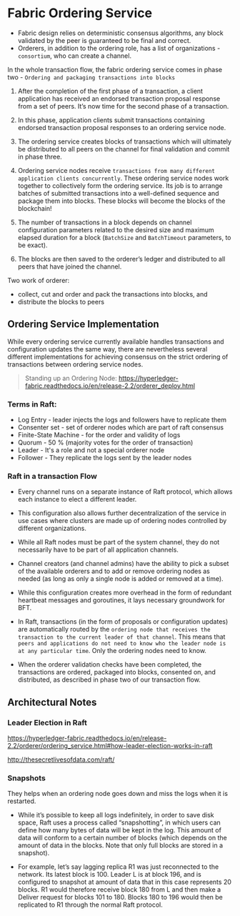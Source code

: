 # Fabric Ordering Service

- Fabric design relies on deterministic consensus algorithms, any block validated by the peer is guaranteed to be final and correct. 
- Orderers, in addition to the ordering role, has a list of organizations - `consortium`, who can create a channel.

In the whole transaction flow, the fabric ordering service comes in phase two - `Ordering and packaging transactions into blocks`


1. After the completion of the first phase of a transaction, a client application has received an endorsed transaction proposal response from a set of peers. It’s now time for the second phase of a transaction.

2. In this phase, application clients submit transactions containing endorsed transaction proposal responses to an ordering service node. 

3. The ordering service creates blocks of transactions which will ultimately be distributed to all peers on the channel for final validation and commit in phase three.

4. Ordering service nodes receive `transactions from many different application clients concurrently`. These ordering service nodes work together to collectively form the ordering service. Its job is to arrange batches of submitted transactions into a well-defined sequence and package them into blocks. These blocks will become the blocks of the blockchain!


5. The number of transactions in a block depends on channel configuration parameters related to the desired size and maximum elapsed duration for a block (`BatchSize` and `BatchTimeout` parameters, to be exact). 

6. The blocks are then saved to the orderer’s ledger and distributed to all peers that have joined the channel.

Two work of orderer: 
- collect, cut and order and pack the transactions into blocks, and 
- distribute the blocks to peers


## Ordering Service Implementation
While every ordering service currently available handles transactions and configuration updates the same way, there are nevertheless several different implementations for achieving consensus on the strict ordering of transactions between ordering service nodes.

> Standing up an Ordering Node: https://hyperledger-fabric.readthedocs.io/en/release-2.2/orderer_deploy.html

### Terms in Raft: 
- Log Entry - leader injects the logs and followers have to replicate them
- Consenter set - set of orderer nodes which are part of raft consensus
- Finite-State Machine - for the order and validity of logs
- Quorum - 50 % (majority votes for the order of transaction)
- Leader - It's a role and not a special orderer node
- Follower - They replicate the logs sent by the leader nodes

### Raft in a transaction Flow
- Every channel runs on a separate instance of Raft protocol, which allows each instance to elect a different leader. 

-  This configuration also allows further decentralization of the service in use cases where clusters are made up of ordering nodes controlled by different organizations. 

- While all Raft nodes must be part of the system channel, they do not necessarily have to be part of all application channels.

- Channel creators (and channel admins) have the ability to pick a subset of the available orderers and to add or remove ordering nodes as needed (as long as only a single node is added or removed at a time).

- While this configuration creates more overhead in the form of redundant heartbeat messages and goroutines, it lays necessary groundwork for BFT.

- In Raft, transactions (in the form of proposals or configuration updates) are automatically routed by the `ordering node that receives the transaction to the current leader of that channel`. This means that `peers and applications do not need to know who the leader node is at any particular time`. Only the ordering nodes need to know.

- When the orderer validation checks have been completed, the transactions are ordered, packaged into blocks, consented on, and distributed, as described in phase two of our transaction flow.

## Architectural Notes
### Leader Election in Raft
https://hyperledger-fabric.readthedocs.io/en/release-2.2/orderer/ordering_service.html#how-leader-election-works-in-raft

http://thesecretlivesofdata.com/raft/


### Snapshots
They helps when an ordering node goes down and miss the logs when it is restarted.

- While it’s possible to keep all logs indefinitely, in order to save disk space, Raft uses a process called “snapshotting”, in which users can define how many bytes of data will be kept in the log. This amount of data will conform to a certain number of blocks (which depends on the amount of data in the blocks. Note that only full blocks are stored in a snapshot).

- For example, let’s say lagging replica R1 was just reconnected to the network. Its latest block is 100. Leader L is at block 196, and is configured to snapshot at amount of data that in this case represents 20 blocks. R1 would therefore receive block 180 from L and then make a Deliver request for blocks 101 to 180. Blocks 180 to 196 would then be replicated to R1 through the normal Raft protocol.

